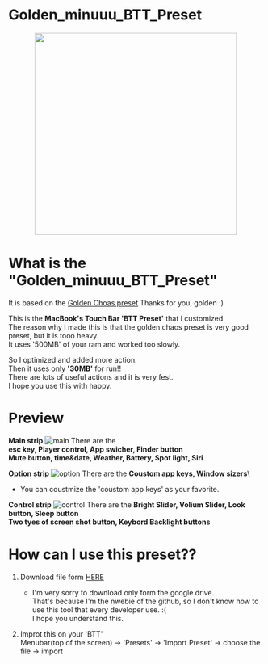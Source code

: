 # Golden_minuuu_BTT_Preset
<p align="center">
<img width="400px" src="https://i.imgur.com/kyS3DFB.png"/>
</p>

# What is the "Golden_minuuu_BTT_Preset"
It is based on the [Golden Choas preset](https://community.folivora.ai/t/goldenchaos-btt-the-complete-touch-bar-ui-replacement/1281)
Thanks for you, golden :)

This is the __MacBook's Touch Bar 'BTT Preset'__ that I customized.\
The reason why I made this is that the golden chaos preset is very good preset, but it is tooo heavy.\
It uses '500MB' of your ram and worked too slowly.


So I optimized and added more action.\
Then it uses only __'30MB'__ for run!!\
There are lots of useful actions and it is very fest.\
I hope you use this with happy.


# Preview
__Main strip__
![main](https://i.imgur.com/fTnqyIH.png)
There are the\
__esc key, Player control, App swicher, Finder button\
Mute button, time&date, Weather, Battery, Spot light, Siri__


__Option strip__
![option](https://i.imgur.com/IhXKAmy.png)
There are the __Coustom app keys, Window sizers__\
* You can coustmize the 'coustom app keys' as your favorite.

__Control strip__
![control](https://i.imgur.com/8V2e2DB.png)
There are the __Bright Slider, Volium Slider, Look button, Sleep button\
Two tyes of screen shot button, Keybord Backlight buttons__




# How can I use this preset??
1. Download file form [HERE](https://drive.google.com/drive/folders/1usBuvMZwIbimJhtmEZlx5221_QS1Ithb?usp=sharing)
   * I'm very sorry to download only form the google drive.\
     That's because I'm the nwebie of the github, so I don't know how to use this tool that every developer use. :(\
     I hope you understand this.
     
2. Improt this on your 'BTT'\
   Menubar(top of the screen) -> 'Presets' -> 'Import Preset' -> choose the file -> import
   
